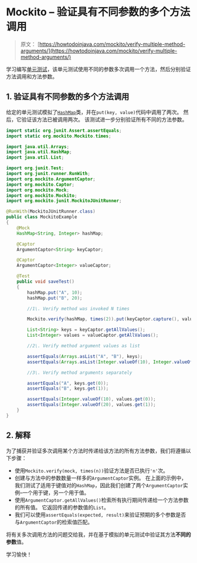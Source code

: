 # Mockito – 验证具有不同参数的多个方法调用

> 原文： [https://howtodoinjava.com/mockito/verify-multiple-method-arguments/](https://howtodoinjava.com/mockito/verify-multiple-method-arguments/)

学习编写[单元测试](https://howtodoinjava.com/mockito/junit-mockito-example/)，该单元测试使用不同的参数多次调用一个方法，然后分别验证方法调用和方法参数。

## 1\. 验证具有不同参数的多个方法调用

给定的单元测试模拟了[`HashMap`](https://howtodoinjava.com/java-hashmap/)类，并在`put(key, value)`代码中调用了两次。 然后，它验证该方法已被调用两次。 该测试进一步分别验证所有不同的方法参数。

```java
import static org.junit.Assert.assertEquals;
import static org.mockito.Mockito.times;

import java.util.Arrays;
import java.util.HashMap;
import java.util.List;

import org.junit.Test;
import org.junit.runner.RunWith;
import org.mockito.ArgumentCaptor;
import org.mockito.Captor;
import org.mockito.Mock;
import org.mockito.Mockito;
import org.mockito.junit.MockitoJUnitRunner;

@RunWith(MockitoJUnitRunner.class)
public class MockitoExample 
{
	@Mock
	HashMap<String, Integer> hashMap;

	@Captor
	ArgumentCaptor<String> keyCaptor;

	@Captor
	ArgumentCaptor<Integer> valueCaptor;

	@Test
	public void saveTest() 
	{
		hashMap.put("A", 10);
		hashMap.put("B", 20);

		//1\. Verify method was invoked N times

		Mockito.verify(hashMap, times(2)).put(keyCaptor.capture(), valueCaptor.capture());

		List<String> keys = keyCaptor.getAllValues();
		List<Integer> values = valueCaptor.getAllValues();

		//2\. Verify method argument values as list

		assertEquals(Arrays.asList("A", "B"), keys);
		assertEquals(Arrays.asList(Integer.valueOf(10), Integer.valueOf(20)), values);

		//3\. Verify method arguments separately

		assertEquals("A", keys.get(0));
		assertEquals("B", keys.get(1));

		assertEquals(Integer.valueOf(10), values.get(0));
		assertEquals(Integer.valueOf(20), values.get(1));
	}
}

```

## 2\. 解释

为了捕获并验证多次调用某个方法时传递给该方法的所有方法参数，我们将遵循以下步骤：

*   使用`Mockito.verify(mock, times(n))`验证方法是否已执行`'n'`次。
*   创建与方法中的参数数量一样多的`ArgumentCaptor`实例。 在上面的示例中，我们测试了适用于键值对的`HashMap`，因此我们创建了两个`ArgumentCaptor`实例–一个用于键，另一个用于值。
*   使用`ArgumentCaptor.getAllValues()`检索所有执行期间传递给一个方法参数的所有值。 它返回传递的参数值的`List`。
*   我们可以使用`assertEquals(expected, result)`来验证预期的多个参数是否与`ArgumentCaptor`的检索值匹配。

将有关多次调用方法的问题交给我，并在基于模拟的单元测试中验证其方法**不同的参数**值。

学习愉快！